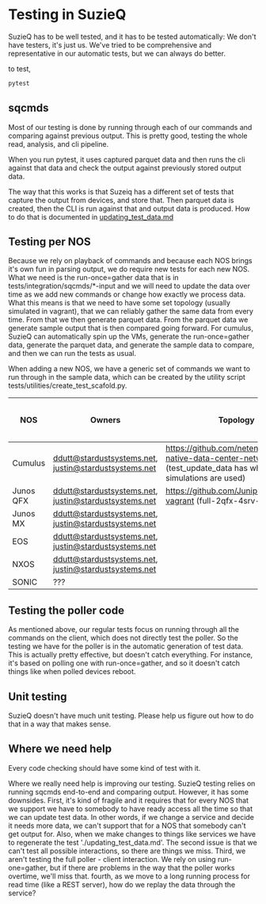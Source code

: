 # Testing in SuzieQ

SuzieQ has to be well tested, and it has to be tested automatically: We don't have testers, it's just us. We've tried to be comprehensive and representative in our automatic tests, but we can always do better.

to test,

```bash
pytest
```

## sqcmds

Most of our testing is done by running through each of our commands and comparing against previous output. This is pretty good, testing the whole read, analysis, and cli pipeline.

When you run pytest, it uses captured parquet data and then runs the cli against that data and check the output against previously stored output data.

The way that this works is that Suzeiq has a different set of tests that capture the output from devices, and store that. Then parquet data is created, then the CLI is run against that and output data is produced. How to do that is documented in [updating_test_data.md](updating_test_data.md)

## Testing per NOS

Because we rely on playback of commands and because each NOS brings it's own fun in parsing output, we do require new tests for each new NOS. What we need is the run-once=gather data that is in tests/integration/sqcmds/*-input and we will need to update the data over time as we add new commands or change how exactly we process data. What this means is that we need to have some set topology (usually simulated in vagrant), that we can reliably gather the same data from every time. From that we then generate parquet data. From the parquet data we generate sample output that is then compared going forward. For cumulus, SuzieQ can automatically spin up the VMs, generate the run-once=gather data, generate the parquet data, and generate the sample data to compare, and then we can run the tests as usual.

When adding a new NOS, we have a generic set of commands we want to run through in the sample data, which can be created by the utility script tests/utilities/create_test_scafold.py.

| NOS | Owners| Topology | spin up VM in pytest| autogenerate in pytest |
| --- | ------| ----| ---- | --- |
| Cumulus | ddutt@stardustsystems.net, justin@stardustsystems.net | https://github.com/netenglabs/cloud-native-data-center-networking  (test_update_data has which simulations are used)| Yes | Yes |
| Junos QFX | ddutt@stardustsystems.net, justin@stardustsystems.net | https://github.com/Juniper/vqfx10k-vagrant (full-2qfx-4srv-evpnvxlan) | No | Yes|
| Junos MX | ddutt@stardustsystems.net, justin@stardustsystems.net | | No | No |
| EOS | ddutt@stardustsystems.net, justin@stardustsystems.net | | No | Yes |
| NXOS | ddutt@stardustsystems.net, justin@stardustsystems.net | | No | Yes |
| SONIC | ??? | | No | Yes |

## Testing the poller code

As mentioned above, our regular tests focus on running through all the commands on the client, which does not directly test the poller. So the testing we have for the poller is in the automatic generation of test data. This is actually pretty effective, but doesn't catch everything. For instance, it's based on polling one with run-once=gather, and so it doesn't catch things like when polled devices reboot.

## Unit testing

SuzieQ doesn't have much unit testing. Please help us figure out how to do that in a way that makes sense.

## Where we need help

Every code checking should have some kind of test with it.

Where we really need help is improving our testing. SuzieQ testing relies on running sqcmds end-to-end and comparing output. However, it has some downsides. First, it's kind of fragile and it requires that for every NOS that we support we have to somebody to have ready access all the time so that we can update test data. In other words, if we change a service and decide it needs more data, we can't support that for a NOS that somebody can't get output for. Also, when we make changes to things like services we have to regenerate the test './updating_test_data.md'. The second issue is that we can't test all possible interactions, so there are things we miss. Third, we aren't testing the full poller - client interaction. We rely on using run-one=gather, but if there are problems in the way that the poller works overtime, we'll miss that. fourth, as we move to a long running process for read time (like a REST server), how do we replay the data through the service?
